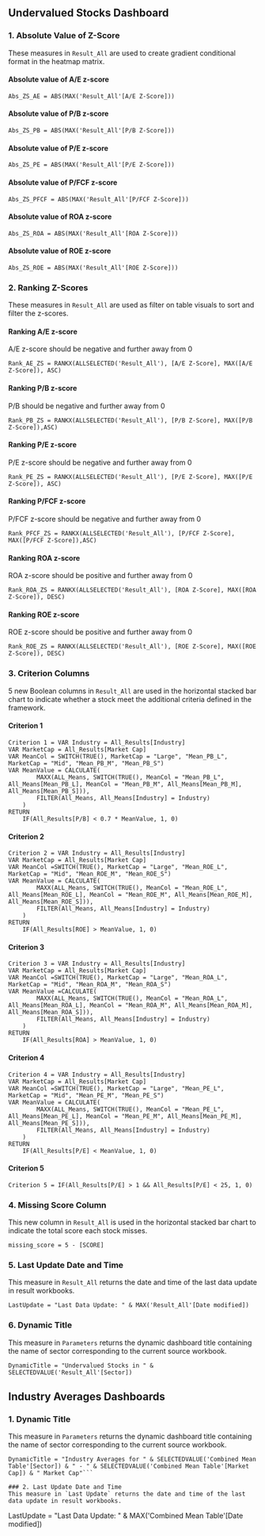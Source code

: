 ## Undervalued Stocks Dashboard

### 1. Absolute Value of Z-Score
These measures in `Result_All` are used to create gradient conditional format in the heatmap matrix.

#### Absolute value of A/E z-score
```
Abs_ZS_AE = ABS(MAX('Result_All'[A/E Z-Score]))
```

#### Absolute value of P/B z-score
```
Abs_ZS_PB = ABS(MAX('Result_All'[P/B Z-Score]))
```

#### Absolute value of P/E z-score
```
Abs_ZS_PE = ABS(MAX('Result_All'[P/E Z-Score]))
```

#### Absolute value of P/FCF z-score
```
Abs_ZS_PFCF = ABS(MAX('Result_All'[P/FCF Z-Score]))
```

#### Absolute value of ROA z-score
```
Abs_ZS_ROA = ABS(MAX('Result_All'[ROA Z-Score]))
```

#### Absolute value of ROE z-score
```
Abs_ZS_ROE = ABS(MAX('Result_All'[ROE Z-Score]))
```

### 2. Ranking Z-Scores
These measures in `Result_All` are used as filter on table visuals to sort and filter the z-scores.

#### Ranking A/E z-score
A/E z-score should be negative and further away from 0
```
Rank_AE_ZS = RANKX(ALLSELECTED('Result_All'), [A/E Z-Score], MAX([A/E Z-Score]), ASC)
```

#### Ranking P/B z-score
P/B should be negative and further away from 0
```
Rank_PB_ZS = RANKX(ALLSELECTED('Result_All'), [P/B Z-Score], MAX([P/B Z-Score]),ASC)
```

#### Ranking P/E z-score
P/E z-score should be negative and further away from 0
```
Rank_PE_ZS = RANKX(ALLSELECTED('Result_All'), [P/E Z-Score], MAX([P/E Z-Score]), ASC)
```

#### Ranking P/FCF z-score
P/FCF z-score should be negative and further away from 0
```
Rank_PFCF_ZS = RANKX(ALLSELECTED('Result_All'), [P/FCF Z-Score], MAX([P/FCF Z-Score]),ASC)
```

#### Ranking ROA z-score
ROA z-score should be positive and further away from 0
```
Rank_ROA_ZS = RANKX(ALLSELECTED('Result_All'), [ROA Z-Score], MAX([ROA Z-Score]), DESC)
```

#### Ranking ROE z-score
ROE z-score should be positive and further away from 0
```
Rank_ROE_ZS = RANKX(ALLSELECTED('Result_All'), [ROE Z-Score], MAX([ROE Z-Score]), DESC)
```

### 3. Criterion Columns
5 new Boolean columns in `Result_All` are used in the horizontal stacked bar chart to indicate whether a stock meet the additional criteria defined in the framework.

#### Criterion 1
```
Criterion 1 = VAR Industry = All_Results[Industry]
VAR MarketCap = All_Results[Market Cap]
VAR MeanCol = SWITCH(TRUE(), MarketCap = "Large", "Mean_PB_L", MarketCap = "Mid", "Mean_PB_M", "Mean_PB_S")
VAR MeanValue = CALCULATE(
        MAXX(ALL_Means, SWITCH(TRUE(), MeanCol = "Mean_PB_L", All_Means[Mean_PB_L], MeanCol = "Mean_PB_M", All_Means[Mean_PB_M], All_Means[Mean_PB_S])),
        FILTER(All_Means, All_Means[Industry] = Industry)
    )
RETURN
    IF(All_Results[P/B] < 0.7 * MeanValue, 1, 0)
```

#### Criterion 2
```
Criterion 2 = VAR Industry = All_Results[Industry]
VAR MarketCap = All_Results[Market Cap]
VAR MeanCol =SWITCH(TRUE(), MarketCap = "Large", "Mean_ROE_L", MarketCap = "Mid", "Mean_ROE_M", "Mean_ROE_S")
VAR MeanValue = CALCULATE(
        MAXX(ALL_Means, SWITCH(TRUE(), MeanCol = "Mean_ROE_L", All_Means[Mean_ROE_L], MeanCol = "Mean_ROE_M", All_Means[Mean_ROE_M], All_Means[Mean_ROE_S])),
        FILTER(All_Means, All_Means[Industry] = Industry)
    )
RETURN
    IF(All_Results[ROE] > MeanValue, 1, 0)
```

#### Criterion 3
```
Criterion 3 = VAR Industry = All_Results[Industry]
VAR MarketCap = All_Results[Market Cap]
VAR MeanCol =SWITCH(TRUE(), MarketCap = "Large", "Mean_ROA_L", MarketCap = "Mid", "Mean_ROA_M", "Mean_ROA_S")
VAR MeanValue =CALCULATE(
        MAXX(ALL_Means, SWITCH(TRUE(), MeanCol = "Mean_ROA_L", All_Means[Mean_ROA_L], MeanCol = "Mean_ROA_M", All_Means[Mean_ROA_M], All_Means[Mean_ROA_S])),
        FILTER(All_Means, All_Means[Industry] = Industry)
    )
RETURN
    IF(All_Results[ROA] > MeanValue, 1, 0)
```

#### Criterion 4
```
Criterion 4 = VAR Industry = All_Results[Industry]
VAR MarketCap = All_Results[Market Cap]
VAR MeanCol =SWITCH(TRUE(), MarketCap = "Large", "Mean_PE_L", MarketCap = "Mid", "Mean_PE_M", "Mean_PE_S")
VAR MeanValue = CALCULATE(
        MAXX(ALL_Means, SWITCH(TRUE(), MeanCol = "Mean_PE_L", All_Means[Mean_PE_L], MeanCol = "Mean_PE_M", All_Means[Mean_PE_M], All_Means[Mean_PE_S])),
        FILTER(All_Means, All_Means[Industry] = Industry)
    )
RETURN
    IF(All_Results[P/E] < MeanValue, 1, 0)
```

#### Criterion 5
```
Criterion 5 = IF(All_Results[P/E] > 1 && All_Results[P/E] < 25, 1, 0)
```


### 4. Missing Score Column
This new column in `Result_All` is used in the horizontal stacked bar chart to indicate the total score each stock misses.
```
missing_score = 5 - [SCORE]
```
### 5. Last Update Date and Time
This measure in `Result_All` returns the date and time of the last data update in result workbooks.
```
LastUpdate = "Last Data Update: " & MAX('Result_All'[Date modified])
```

### 6. Dynamic Title
This measure in `Parameters` returns the dynamic dashboard title containing the name of sector corresponding to the current source workbook.
```
DynamicTitle = "Undervalued Stocks in " & SELECTEDVALUE('Result_All'[Sector])
```

## Industry Averages Dashboards

### 1. Dynamic Title
This measure in `Parameters` returns the dynamic dashboard title containing the name of sector corresponding to the current source workbook.
```
DynamicTitle = "Industry Averages for " & SELECTEDVALUE('Combined Mean Table'[Sector]) & " - " & SELECTEDVALUE('Combined Mean Table'[Market Cap]) & " Market Cap"```

### 2. Last Update Date and Time
This measure in `Last Update` returns the date and time of the last data update in result workbooks.
```
LastUpdate = "Last Data Update: " & MAX('Combined Mean Table'[Date modified])
```